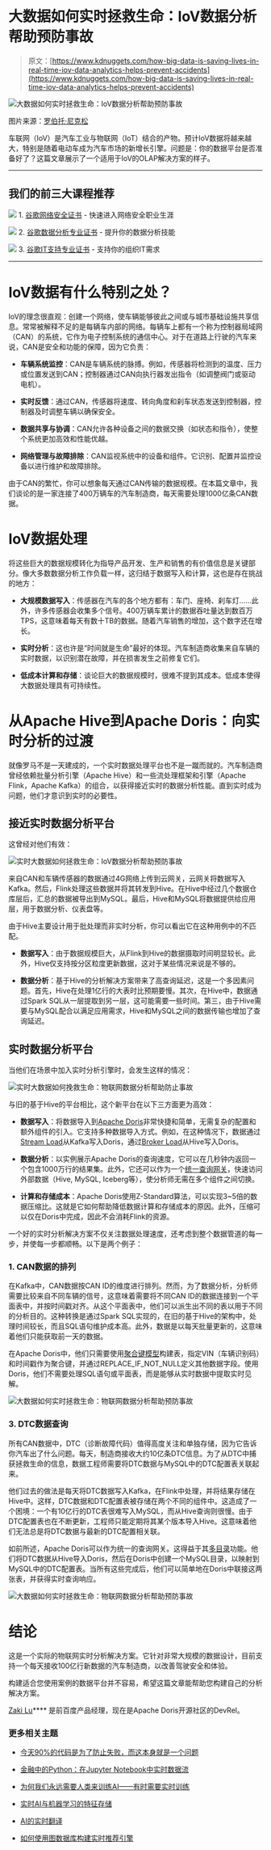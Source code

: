 # 大数据如何实时拯救生命：IoV数据分析帮助预防事故

> 原文：[https://www.kdnuggets.com/how-big-data-is-saving-lives-in-real-time-iov-data-analytics-helps-prevent-accidents](https://www.kdnuggets.com/how-big-data-is-saving-lives-in-real-time-iov-data-analytics-helps-prevent-accidents)

![大数据如何实时拯救生命：IoV数据分析帮助预防事故](../Images/807e4f5d57c2f19d7e603e226737eb85.png)

图片来源：[罗伯托·尼克松](https://www.pexels.com/photo/person-sitting-inside-car-2526127/)

车联网（IoV）是汽车工业与物联网（IoT）结合的产物。预计IoV数据将越来越大，特别是随着电动车成为汽车市场的新增长引擎。问题是：你的数据平台是否准备好了？这篇文章展示了一个适用于IoV的OLAP解决方案的样子。

* * *

## 我们的前三大课程推荐

![](../Images/0244c01ba9267c002ef39d4907e0b8fb.png) 1\. [谷歌网络安全证书](https://www.kdnuggets.com/google-cybersecurity) - 快速进入网络安全职业生涯

![](../Images/e225c49c3c91745821c8c0368bf04711.png) 2\. [谷歌数据分析专业证书](https://www.kdnuggets.com/google-data-analytics) - 提升你的数据分析技能

![](../Images/0244c01ba9267c002ef39d4907e0b8fb.png) 3\. [谷歌IT支持专业证书](https://www.kdnuggets.com/google-itsupport) - 支持你的组织IT需求

* * *

# IoV数据有什么特别之处？

IoV的理念很直观：创建一个网络，使车辆能够彼此之间或与城市基础设施共享信息。常常被解释不足的是每辆车内部的网络。每辆车上都有一个称为控制器局域网（CAN）的系统，它作为电子控制系统的通信中心。对于在道路上行驶的汽车来说，CAN是安全和功能的保障，因为它负责：

+   **车辆系统监控**：CAN是车辆系统的脉搏。例如，传感器将检测到的温度、压力或位置发送到CAN；控制器通过CAN向执行器发出指令（如调整阀门或驱动电机）。

+   **实时反馈**：通过CAN，传感器将速度、转向角度和刹车状态发送到控制器，控制器及时调整车辆以确保安全。

+   **数据共享与协调**：CAN允许各种设备之间的数据交换（如状态和指令），使整个系统更加高效和性能优越。

+   **网络管理与故障排除**：CAN监视系统中的设备和组件。它识别、配置并监控设备以进行维护和故障排除。

由于CAN的繁忙，你可以想象每天通过CAN传输的数据规模。在本篇文章中，我们谈论的是一家连接了400万辆车的汽车制造商，每天需要处理1000亿条CAN数据。

# IoV数据处理

将这些巨大的数据规模转化为指导产品开发、生产和销售的有价值信息是关键部分。像大多数数据分析工作负载一样，这归结于数据写入和计算，这也是存在挑战的地方：

+   **大规模数据写入**：传感器在汽车的各个地方都有：车门、座椅、刹车灯……此外，许多传感器会收集多个信号。400万辆车累计的数据吞吐量达到数百万TPS，这意味着每天有数十TB的数据。随着汽车销售的增加，这个数字还在增长。

+   **实时分析**：这也许是“时间就是生命”最好的体现。汽车制造商收集来自车辆的实时数据，以识别潜在故障，并在损害发生之前修复它们。

+   **低成本计算和存储**：谈论巨大的数据规模时，很难不提到其成本。低成本使得大数据处理具有可持续性。

# 从Apache Hive到Apache Doris：向实时分析的过渡

就像罗马不是一天建成的，一个实时数据处理平台也不是一蹴而就的。汽车制造商曾经依赖批量分析引擎（Apache Hive）和一些流处理框架和引擎（Apache Flink，Apache Kafka）的组合，以获得接近实时的数据分析性能。直到实时成为问题，他们才意识到实时的必要性。

## 接近实时数据分析平台

这曾经对他们有效：

![实时大数据如何拯救生命：IoV数据分析帮助预防事故](../Images/f0014c2e83f16109e153d931d9bd4f20.png)

来自CAN和车辆传感器的数据通过4G网络上传到云网关，云网关将数据写入Kafka。然后，Flink处理这些数据并将其转发到Hive。在Hive中经过几个数据仓库层后，汇总的数据被导出到MySQL。最后，Hive和MySQL将数据提供给应用层，用于数据分析、仪表盘等。

由于Hive主要设计用于批处理而非实时分析，你可以看出它在这种用例中的不匹配。

+   **数据写入**：由于数据规模巨大，从Flink到Hive的数据摄取时间明显较长。此外，Hive仅支持按分区粒度更新数据，这对于某些情况来说是不够的。

+   **数据分析**：基于Hive的分析解决方案带来了高查询延迟，这是一个多因素问题。首先，Hive在处理1亿行的大表时比预期要慢。其次，在Hive中，数据通过Spark SQL从一层提取到另一层，这可能需要一些时间。第三，由于Hive需要与MySQL配合以满足应用需求，Hive和MySQL之间的数据传输也增加了查询延迟。

## 实时数据分析平台

当他们在场景中加入实时分析引擎时，会发生这样的情况：

![实时大数据如何挽救生命：物联网数据分析帮助防止事故](../Images/e07a206c858c8f8431db0cacdca2bc9d.png)

与旧的基于Hive的平台相比，这个新平台在以下三方面更为高效：

+   **数据写入**：将数据导入到[Apache Doris](https://doris.apache.org/)非常快捷和简单，无需复杂的配置和额外组件的引入。它支持多种数据导入方式。例如，在这种情况下，数据通过[Stream Load](https://doris.apache.org/docs/data-operate/import/import-way/stream-load-manual)从Kafka写入Doris，通过[Broker Load](https://doris.apache.org/docs/data-operate/import/import-way/broker-load-manual)从Hive写入Doris。

+   **数据分析**：以实例展示Apache Doris的查询速度，它可以在几秒钟内返回一个包含1000万行的结果集。此外，它还可以作为一个[统一查询网关](https://doris.apache.org/docs/lakehouse/multi-catalog/)，快速访问外部数据（Hive, MySQL, Iceberg等），使分析师无需在多个组件之间切换。

+   **计算和存储成本**：Apache Doris使用Z-Standard算法，可以实现3~5倍的数据压缩比。这就是它如何帮助降低数据计算和存储成本的原因。此外，压缩可以仅在Doris中完成，因此不会消耗Flink的资源。

一个好的实时分析解决方案不仅关注数据处理速度，还考虑到整个数据管道的每一步，并使每一步都顺畅。以下是两个例子：

### 1\. CAN数据的排列

在Kafka中，CAN数据按CAN ID的维度进行排列。然而，为了数据分析，分析师需要比较来自不同车辆的信号，这意味着需要将不同CAN ID的数据连接到一个平面表中，并按时间戳对齐。从这个平面表中，他们可以派生出不同的表以用于不同的分析目的。这种转换是通过Spark SQL实现的，在旧的基于Hive的架构中，处理时间较长，而且SQL语句维护成本高。此外，数据是以每天批量更新的，这意味着他们只能获取前一天的数据。

在Apache Doris中，他们只需要使用[聚合键模型](https://doris.apache.org/docs/data-table/data-model#aggregate-model)构建表，指定VIN（车辆识别码）和时间戳作为聚合键，并通过REPLACE_IF_NOT_NULL定义其他数据字段。使用Doris，他们不需要处理SQL语句或平面表，而是能够从实时数据中提取实时见解。

![大数据如何实时拯救生命：物联网数据分析帮助预防事故](../Images/a0375b73a24a80a493e2c4b0f4ec8fc7.png)

### 3\. DTC数据查询

所有CAN数据中，DTC（诊断故障代码）值得高度关注和单独存储，因为它告诉你汽车出了什么问题。每天，制造商接收大约10亿条DTC信息。为了从DTC中捕获拯救生命的信息，数据工程师需要将DTC数据与MySQL中的DTC配置表关联起来。

他们过去的做法是每天将DTC数据写入Kafka，在Flink中处理，并将结果存储在Hive中。这样，DTC数据和DTC配置表被存储在两个不同的组件中。这造成了一个困境：一个有10亿行的DTC表很难写入MySQL，而从Hive查询则很慢。由于DTC配置表也在不断更新，工程师只能定期将其某个版本导入Hive。这意味着他们无法总是将DTC数据与最新的DTC配置相关联。

如前所述，Apache Doris可以作为统一的查询网关。这得益于其[多目录](https://doris.apache.org/docs/lakehouse/multi-catalog/)功能。他们将DTC数据从Hive导入Doris，然后在Doris中创建一个MySQL目录，以映射到MySQL中的DTC配置表。当所有这些完成后，他们可以简单地在Doris中联接这两张表，并获得实时查询响应。

![大数据如何实时拯救生命：物联网数据分析帮助预防事故](../Images/415f1de3b2195683b1c5357f15d07a53.png)

# 结论

这是一个实际的物联网实时分析解决方案。它针对非常大规模的数据设计，目前支持一个每天接收100亿行新数据的汽车制造商，以改善驾驶安全和体验。

构建适合您使用案例的数据平台并不容易，希望这篇文章能帮助您构建自己的分析解决方案。

**[](https://www.linkedin.com/in/zaki-lu-99a06b148/)**[Zaki Lu](https://www.linkedin.com/in/zaki-lu-99a06b148/)**** 是前百度产品经理，现在是Apache Doris开源社区的DevRel。

### 更多相关主题

+   [今天90%的代码是为了防止失败，而这本身就是一个问题](https://www.kdnuggets.com/2022/07/90-today-code-written-prevent-failure-problem.html)

+   [金融中的Python：在Jupyter Notebook中实时数据流](https://www.kdnuggets.com/python-in-finance-real-time-data-streaming-within-jupyter-notebook)

+   [为何我们永远需要人类来训练AI——有时需要实时训练](https://www.kdnuggets.com/2021/12/why-we-need-humans-training-ai.html)

+   [实时AI与机器学习的特征存储](https://www.kdnuggets.com/2022/03/feature-stores-realtime-ai-machine-learning.html)

+   [AI的实时翻译](https://www.kdnuggets.com/2022/07/realtime-translations-ai.html)

+   [如何使用图数据库构建实时推荐引擎](https://www.kdnuggets.com/2023/08/build-realtime-recommendation-engine-graph-databases.html)
